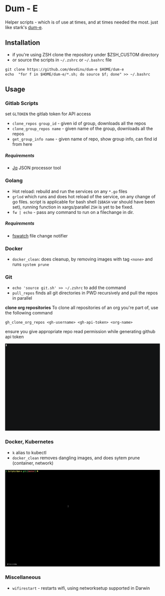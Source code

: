 # Dum - E
Helper scripts - which is of use at times, and at times needed the most. just like stark's [dum-e](http://ironman.wikia.com/wiki/Dum-E_and_U).


## Installation
- if you're using ZSH clone the repository under $ZSH_CUSTOM directory
- or source the scripts in `~/.zshrc` or `~/.bashrc` file
```
git clone https://github.com/devdinu/dum-e $HOME/dum-e
echo  "for f in $HOME/dum-e/*.sh; do source $f; done" >> ~/.bashrc
```

## Usage

### Gitlab Scripts
set `GLTOKEN` the gitlab token for API access
- `clone_repos group_id`  - given id of group, downloads all the repos
- `clone_group_repos name` - given name of the group, downloads all the repos
- `get_group_info name` - given name of repo, show group info, can find id from here

##### Requirements
* [Jq](https://stedolan.github.io/jq/) JSON processor tool

### Golang
- Hot reload: rebuild and run the services on any `*.go` files
- `grlod` which runs and does hot reload of the service, on any change of go files. script is applicable for bash shell (`$BASH` var should have been set),
running function in xargs/parallel `ZSH` is yet to be fixed.
- `fw | echo` - pass any command to run on a filechange in dir.

##### Requirements
* [fswatch](https://github.com/emcrisostomo/fswatch)  file change notifier

### Docker
- `docker_clean`: does cleanup, by removing images with tag `<none>` and runs `system prune` 

### Git
- `echo 'source git.sh' >> ~/.zshrc` to add the command
- `pull_repos` finds all git directories in PWD recursively and pull the repos in parallel

**clone org repositories**
To clone all repositories of an org you're part of, use the following command
```
gh_clone_org_repos <gh-username> <gh-api-token> <org-name>
```
ensure you give appropriate repo read permission while generating github api token

![pull_repos](./screenrec/pull_repos.gif)

### Docker, Kubernetes
- `k` alias to kubectl
- `docker_clean` removes dangling images, and does sytem prune (container, network)

![docker_clean](./screenrec/docker_clean.gif)

### Miscellaneous
- `wifirestart` - restarts wifi, using networksetup supported in Darwin
